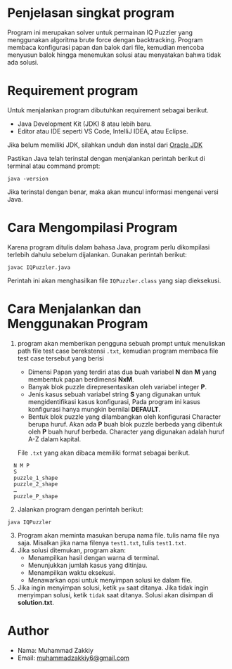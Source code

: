 # Penjelasan singkat program
Program ini merupakan solver untuk permainan IQ Puzzler yang menggunakan algoritma brute force dengan backtracking. Program membaca konfigurasi papan dan balok dari file, kemudian mencoba menyusun balok hingga menemukan solusi atau menyatakan bahwa tidak ada solusi.

# Requirement program
Untuk menjalankan program dibutuhkan requirement sebagai berikut. 
  * Java Development Kit (JDK) 8 atau lebih baru.
  * Editor atau IDE seperti VS Code, IntelliJ IDEA, atau Eclipse.

Jika belum memiliki JDK, silahkan unduh dan instal dari [Oracle JDK](https://www.oracle.com/java/technologies/downloads/#java11?er=221886)

Pastikan Java telah terinstal dengan menjalankan perintah berikut di terminal atau command prompt:
```
java -version
```
Jika terinstal dengan benar, maka akan muncul informasi mengenai versi Java.

# Cara Mengompilasi Program
Karena program ditulis dalam bahasa Java, program perlu dikompilasi terlebih dahulu sebelum dijalankan.
Gunakan perintah berikut:
```
javac IQPuzzler.java
```
Perintah ini akan menghasilkan file ```IQPuzzler.class``` yang siap dieksekusi.

# Cara Menjalankan dan Menggunakan Program
1. program akan memberikan pengguna sebuah prompt untuk menuliskan path file test case
berekstensi ```.txt```, kemudian program membaca file test case tersebut yang berisi
    * Dimensi Papan yang terdiri atas dua buah variabel **N** dan **M** yang membentuk papan berdimensi **NxM**.
    * Banyak blok puzzle direpresentasikan oleh variabel integer **P**.
    * Jenis kasus sebuah variabel string **S** yang digunakan untuk mengidentifikasi kasus konfigurasi, Pada program ini kasus konfigurasi hanya mungkin bernilai **DEFAULT**.
    * Bentuk blok puzzle yang dilambangkan oleh konfigurasi Character berupa huruf. Akan ada **P** buah blok puzzle berbeda yang dibentuk oleh **P** buah huruf berbeda.   Character yang digunakan adalah huruf A-Z dalam kapital.

    File ```.txt``` yang akan dibaca memiliki format sebagai berikut.

```
  N M P
  S
  puzzle_1_shape
  puzzle_2_shape
  …
  puzzle_P_shape
```
2. Jalankan program dengan perintah berikut:
```
java IQPuzzler
```
3. Program akan meminta masukan berupa nama file. tulis nama file nya saja. Misalkan jika nama filenya ```test1.txt```, tulis ```test1.txt```.
4. Jika solusi ditemukan, program akan:
    * Menampilkan hasil dengan warna di terminal.
    * Menunjukkan jumlah kasus yang ditinjau.
    * Menampilkan waktu eksekusi.
    * Menawarkan opsi untuk menyimpan solusi ke dalam file.
4. Jika ingin menyimpan solusi, ketik ```ya``` saat ditanya. Jika tidak ingin menyimpan solusi, ketik ```tidak``` saat ditanya. Solusi akan disimpan di **solution.txt**.

# Author
* Nama: Muhammad Zakkiy
* Email: muhammadzakkiy6@gmail.com
